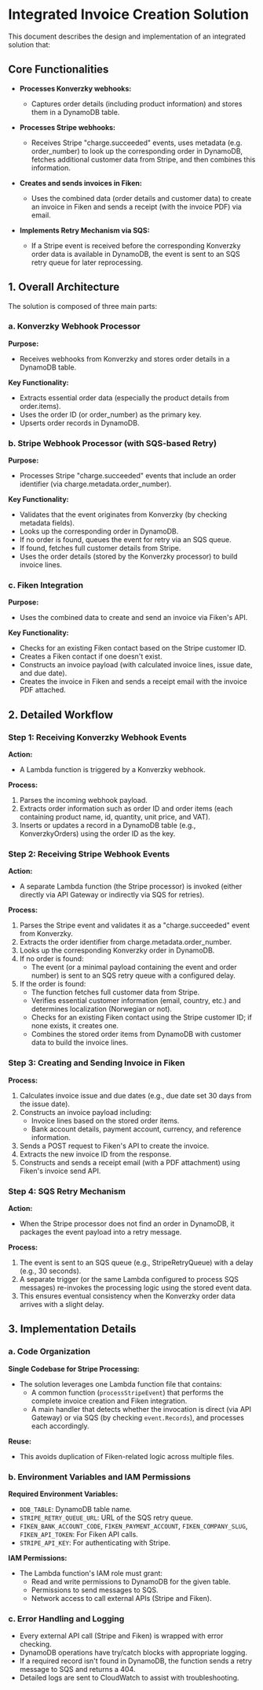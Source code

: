 # Integrated Invoice Creation Solution

This document describes the design and implementation of an integrated solution that:

## Core Functionalities

- **Processes Konverzky webhooks:**
  - Captures order details (including product information) and stores them in a DynamoDB table.

- **Processes Stripe webhooks:**
  - Receives Stripe "charge.succeeded" events, uses metadata (e.g. order_number) to look up the corresponding order in DynamoDB, fetches additional customer data from Stripe, and then combines this information.

- **Creates and sends invoices in Fiken:**
  - Uses the combined data (order details and customer data) to create an invoice in Fiken and sends a receipt (with the invoice PDF) via email.

- **Implements Retry Mechanism via SQS:**
  - If a Stripe event is received before the corresponding Konverzky order data is available in DynamoDB, the event is sent to an SQS retry queue for later reprocessing.

## 1. Overall Architecture

The solution is composed of three main parts:

### a. Konverzky Webhook Processor

**Purpose:**
- Receives webhooks from Konverzky and stores order details in a DynamoDB table.

**Key Functionality:**
- Extracts essential order data (especially the product details from order.items).
- Uses the order ID (or order_number) as the primary key.
- Upserts order records in DynamoDB.

### b. Stripe Webhook Processor (with SQS-based Retry)

**Purpose:**
- Processes Stripe "charge.succeeded" events that include an order identifier (via charge.metadata.order_number).

**Key Functionality:**
- Validates that the event originates from Konverzky (by checking metadata fields).
- Looks up the corresponding order in DynamoDB.
- If no order is found, queues the event for retry via an SQS queue.
- If found, fetches full customer details from Stripe.
- Uses the order details (stored by the Konverzky processor) to build invoice lines.

### c. Fiken Integration

**Purpose:**
- Uses the combined data to create and send an invoice via Fiken's API.

**Key Functionality:**
- Checks for an existing Fiken contact based on the Stripe customer ID.
- Creates a Fiken contact if one doesn't exist.
- Constructs an invoice payload (with calculated invoice lines, issue date, and due date).
- Creates the invoice in Fiken and sends a receipt email with the invoice PDF attached.

## 2. Detailed Workflow

### Step 1: Receiving Konverzky Webhook Events

**Action:**
- A Lambda function is triggered by a Konverzky webhook.

**Process:**
1. Parses the incoming webhook payload.
2. Extracts order information such as order ID and order items (each containing product name, id, quantity, unit price, and VAT).
3. Inserts or updates a record in a DynamoDB table (e.g., KonverzkyOrders) using the order ID as the key.

### Step 2: Receiving Stripe Webhook Events

**Action:**
- A separate Lambda function (the Stripe processor) is invoked (either directly via API Gateway or indirectly via SQS for retries).

**Process:**
1. Parses the Stripe event and validates it as a "charge.succeeded" event from Konverzky.
2. Extracts the order identifier from charge.metadata.order_number.
3. Looks up the corresponding Konverzky order in DynamoDB.
4. If no order is found:
   - The event (or a minimal payload containing the event and order number) is sent to an SQS retry queue with a configured delay.
5. If the order is found:
   - The function fetches full customer data from Stripe.
   - Verifies essential customer information (email, country, etc.) and determines localization (Norwegian or not).
   - Checks for an existing Fiken contact using the Stripe customer ID; if none exists, it creates one.
   - Combines the stored order items from DynamoDB with customer data to build the invoice lines.

### Step 3: Creating and Sending Invoice in Fiken

**Process:**
1. Calculates invoice issue and due dates (e.g., due date set 30 days from the issue date).
2. Constructs an invoice payload including:
   - Invoice lines based on the stored order items.
   - Bank account details, payment account, currency, and reference information.
3. Sends a POST request to Fiken's API to create the invoice.
4. Extracts the new invoice ID from the response.
5. Constructs and sends a receipt email (with a PDF attachment) using Fiken's invoice send API.

### Step 4: SQS Retry Mechanism

**Action:**
- When the Stripe processor does not find an order in DynamoDB, it packages the event payload into a retry message.

**Process:**
1. The event is sent to an SQS queue (e.g., StripeRetryQueue) with a delay (e.g., 30 seconds).
2. A separate trigger (or the same Lambda configured to process SQS messages) re-invokes the processing logic using the stored event data.
3. This ensures eventual consistency when the Konverzky order data arrives with a slight delay.

## 3. Implementation Details

### a. Code Organization

**Single Codebase for Stripe Processing:**
- The solution leverages one Lambda function file that contains:
  - A common function (`processStripeEvent`) that performs the complete invoice creation and Fiken integration.
  - A main handler that detects whether the invocation is direct (via API Gateway) or via SQS (by checking `event.Records`), and processes each accordingly.

**Reuse:**
- This avoids duplication of Fiken-related logic across multiple files.

### b. Environment Variables and IAM Permissions

**Required Environment Variables:**
- `DDB_TABLE`: DynamoDB table name.
- `STRIPE_RETRY_QUEUE_URL`: URL of the SQS retry queue.
- `FIKEN_BANK_ACCOUNT_CODE`, `FIKEN_PAYMENT_ACCOUNT`, `FIKEN_COMPANY_SLUG`, `FIKEN_API_TOKEN`: For Fiken API calls.
- `STRIPE_API_KEY`: For authenticating with Stripe.

**IAM Permissions:**
- The Lambda function's IAM role must grant:
  - Read and write permissions to DynamoDB for the given table.
  - Permissions to send messages to SQS.
  - Network access to call external APIs (Stripe and Fiken).

### c. Error Handling and Logging
- Every external API call (Stripe and Fiken) is wrapped with error checking.
- DynamoDB operations have try/catch blocks with appropriate logging.
- If a required record isn't found in DynamoDB, the function sends a retry message to SQS and returns a 404.
- Detailed logs are sent to CloudWatch to assist with troubleshooting.